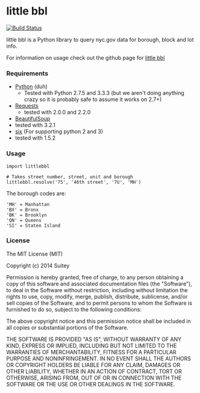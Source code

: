 # little bbl

[![Build Status](https://travis-ci.org/Suitey/little-bbl.png?branch=master)](https://travis-ci.org/Suitey/little-bbl)

little bbl is a Python library to query nyc.gov data for borough, block and lot info.

For information on usage check out the github page for [little bbl](http://suitey.github.io/little-bbl)

### Requirements
 * [Python](http://www.python.org/) (duh)
   * Tested with Python 2.7.5 and 3.3.3 (but we aren't doing anything crazy so it is probably safe to assume it works on 2.7+)
 * [Requests](http://python-requests.org)
   * tested with 2.0.0 and 2.2.0
 * [BeautifulSoup](http://www.crummy.com/software/BeautifulSoup/)
  * tested with 3.2.1
 * [six](http://pythonhosted.org/six/) (For supporting python 2 and 3)
  * tested with 1.5.2

### Usage

    import littlebbl

    # Takes street number, street, unit and borough
    littlebbl.resolve('75', '46th street', '7U', 'MH')

The borough codes are:

    'MH' = Manhattan
    'BX' = Bronx
    'BK' = Brooklyn
    'QN' = Queens
    'SI' = Staten Island

### License

The MIT License (MIT)

Copyright (c) 2014 Suitey

Permission is hereby granted, free of charge, to any person obtaining a copy of
this software and associated documentation files (the "Software"), to deal in
the Software without restriction, including without limitation the rights to
use, copy, modify, merge, publish, distribute, sublicense, and/or sell copies of
the Software, and to permit persons to whom the Software is furnished to do so,
subject to the following conditions:

The above copyright notice and this permission notice shall be included in all
copies or substantial portions of the Software.

THE SOFTWARE IS PROVIDED "AS IS", WITHOUT WARRANTY OF ANY KIND, EXPRESS OR
IMPLIED, INCLUDING BUT NOT LIMITED TO THE WARRANTIES OF MERCHANTABILITY, FITNESS
FOR A PARTICULAR PURPOSE AND NONINFRINGEMENT. IN NO EVENT SHALL THE AUTHORS OR
COPYRIGHT HOLDERS BE LIABLE FOR ANY CLAIM, DAMAGES OR OTHER LIABILITY, WHETHER
IN AN ACTION OF CONTRACT, TORT OR OTHERWISE, ARISING FROM, OUT OF OR IN
CONNECTION WITH THE SOFTWARE OR THE USE OR OTHER DEALINGS IN THE SOFTWARE.
